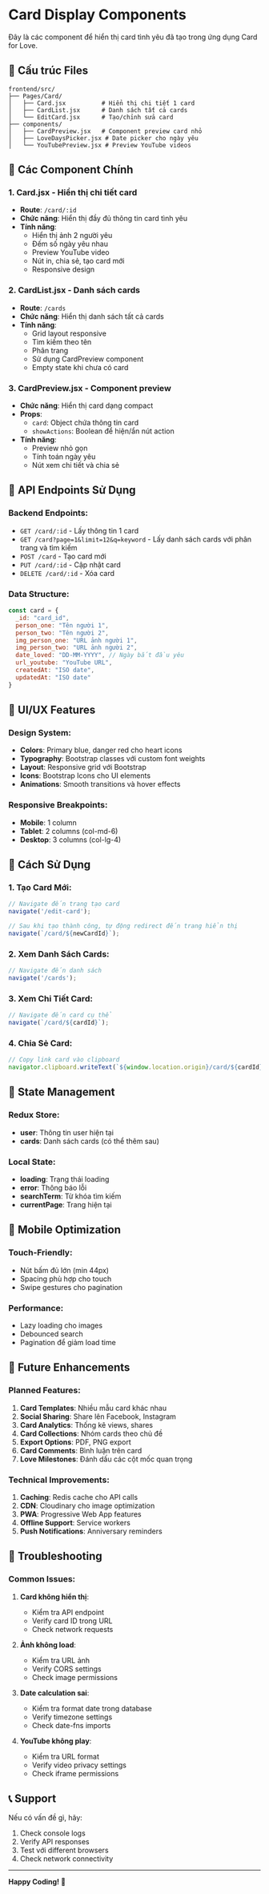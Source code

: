 # Card Display Components

Đây là các component để hiển thị card tình yêu đã tạo trong ứng dụng Card for Love.

## 📁 Cấu trúc Files

```
frontend/src/
├── Pages/Card/
│   ├── Card.jsx          # Hiển thị chi tiết 1 card
│   ├── CardList.jsx      # Danh sách tất cả cards
│   └── EditCard.jsx      # Tạo/chỉnh sửa card
├── components/
│   ├── CardPreview.jsx   # Component preview card nhỏ
│   ├── LoveDaysPicker.jsx # Date picker cho ngày yêu
│   └── YouTubePreview.jsx # Preview YouTube videos
```

## 🎯 Các Component Chính

### 1. **Card.jsx** - Hiển thị chi tiết card
- **Route**: `/card/:id`
- **Chức năng**: Hiển thị đầy đủ thông tin card tình yêu
- **Tính năng**:
  - Hiển thị ảnh 2 người yêu
  - Đếm số ngày yêu nhau
  - Preview YouTube video
  - Nút in, chia sẻ, tạo card mới
  - Responsive design

### 2. **CardList.jsx** - Danh sách cards
- **Route**: `/cards`
- **Chức năng**: Hiển thị danh sách tất cả cards
- **Tính năng**:
  - Grid layout responsive
  - Tìm kiếm theo tên
  - Phân trang
  - Sử dụng CardPreview component
  - Empty state khi chưa có card

### 3. **CardPreview.jsx** - Component preview
- **Chức năng**: Hiển thị card dạng compact
- **Props**:
  - `card`: Object chứa thông tin card
  - `showActions`: Boolean để hiện/ẩn nút action
- **Tính năng**:
  - Preview nhỏ gọn
  - Tính toán ngày yêu
  - Nút xem chi tiết và chia sẻ

## 🔧 API Endpoints Sử Dụng

### Backend Endpoints:
- `GET /card/:id` - Lấy thông tin 1 card
- `GET /card?page=1&limit=12&q=keyword` - Lấy danh sách cards với phân trang và tìm kiếm
- `POST /card` - Tạo card mới
- `PUT /card/:id` - Cập nhật card
- `DELETE /card/:id` - Xóa card

### Data Structure:
```javascript
const card = {
  _id: "card_id",
  person_one: "Tên người 1",
  person_two: "Tên người 2", 
  img_person_one: "URL ảnh người 1",
  img_person_two: "URL ảnh người 2",
  date_loved: "DD-MM-YYYY", // Ngày bắt đầu yêu
  url_youtube: "YouTube URL",
  createdAt: "ISO date",
  updatedAt: "ISO date"
}
```

## 🎨 UI/UX Features

### Design System:
- **Colors**: Primary blue, danger red cho heart icons
- **Typography**: Bootstrap classes với custom font weights
- **Layout**: Responsive grid với Bootstrap
- **Icons**: Bootstrap Icons cho UI elements
- **Animations**: Smooth transitions và hover effects

### Responsive Breakpoints:
- **Mobile**: 1 column
- **Tablet**: 2 columns (col-md-6)
- **Desktop**: 3 columns (col-lg-4)

## 🚀 Cách Sử Dụng

### 1. Tạo Card Mới:
```javascript
// Navigate đến trang tạo card
navigate('/edit-card');

// Sau khi tạo thành công, tự động redirect đến trang hiển thị
navigate(`/card/${newCardId}`);
```

### 2. Xem Danh Sách Cards:
```javascript
// Navigate đến danh sách
navigate('/cards');
```

### 3. Xem Chi Tiết Card:
```javascript
// Navigate đến card cụ thể
navigate(`/card/${cardId}`);
```

### 4. Chia Sẻ Card:
```javascript
// Copy link card vào clipboard
navigator.clipboard.writeText(`${window.location.origin}/card/${cardId}`);
```

## 🔄 State Management

### Redux Store:
- **user**: Thông tin user hiện tại
- **cards**: Danh sách cards (có thể thêm sau)

### Local State:
- **loading**: Trạng thái loading
- **error**: Thông báo lỗi
- **searchTerm**: Từ khóa tìm kiếm
- **currentPage**: Trang hiện tại

## 📱 Mobile Optimization

### Touch-Friendly:
- Nút bấm đủ lớn (min 44px)
- Spacing phù hợp cho touch
- Swipe gestures cho pagination

### Performance:
- Lazy loading cho images
- Debounced search
- Pagination để giảm load time

## 🎯 Future Enhancements

### Planned Features:
1. **Card Templates**: Nhiều mẫu card khác nhau
2. **Social Sharing**: Share lên Facebook, Instagram
3. **Card Analytics**: Thống kê views, shares
4. **Card Collections**: Nhóm cards theo chủ đề
5. **Export Options**: PDF, PNG export
6. **Card Comments**: Bình luận trên card
7. **Love Milestones**: Đánh dấu các cột mốc quan trọng

### Technical Improvements:
1. **Caching**: Redis cache cho API calls
2. **CDN**: Cloudinary cho image optimization
3. **PWA**: Progressive Web App features
4. **Offline Support**: Service workers
5. **Push Notifications**: Anniversary reminders

## 🐛 Troubleshooting

### Common Issues:

1. **Card không hiển thị**:
   - Kiểm tra API endpoint
   - Verify card ID trong URL
   - Check network requests

2. **Ảnh không load**:
   - Kiểm tra URL ảnh
   - Verify CORS settings
   - Check image permissions

3. **Date calculation sai**:
   - Kiểm tra format date trong database
   - Verify timezone settings
   - Check date-fns imports

4. **YouTube không play**:
   - Kiểm tra URL format
   - Verify video privacy settings
   - Check iframe permissions

## 📞 Support

Nếu có vấn đề gì, hãy:
1. Check console logs
2. Verify API responses
3. Test với different browsers
4. Check network connectivity

---

**Happy Coding! 💖**

